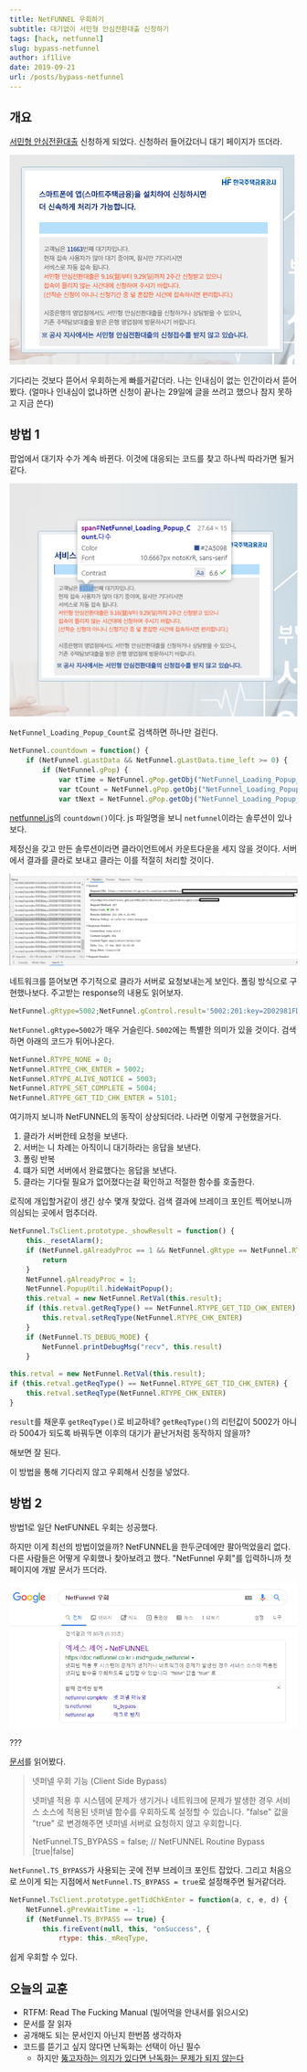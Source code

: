 ```yaml
---
title: NetFUNNEL 우회하기
subtitle: 대기없이 서민형 안심전환대출 신청하기
tags: [hack, netfunnel]
slug: bypass-netfunnel
author: if1live
date: 2019-09-21
url: /posts/bypass-netfunnel
---
```


## 개요

[서민형 안심전환대출](https://www.hf.go.kr/) 신청하게 되었다.
신청하러 들어갔더니 대기 페이지가 뜨더라.

![대기](waiting.png)

기다리는 것보다 뜯어서 우회하는게 빠를거같더라.
나는 인내심이 없는 인간이라서 뜯어봤다.
(얼마나 인내심이 없냐하면 신청이 끝나는 29일에 글을 쓰려고 했으나 참지 못하고 지금 쓴다)

## 방법 1

팝업에서 대기자 수가 계속 바뀐다.
이것에 대응되는 코드를 찾고 하나씩 따라가면 될거같다.

![DOM](inspect-dom.png)

`NetFunnel_Loading_Popup_Count`로 검색하면 하나만 걸린다.

```js
NetFunnel.countdown = function() {
    if (NetFunnel.gLastData && NetFunnel.gLastData.time_left >= 0) {
        if (NetFunnel.gPop) {
            var tTime = NetFunnel.gPop.getObj("NetFunnel_Loading_Popup_TimeLeft");
            var tCount = NetFunnel.gPop.getObj("NetFunnel_Loading_Popup_Count");
            var tNext = NetFunnel.gPop.getObj("NetFunnel_Loading_Popup_NextCnt");
```

[netfunnel.js][netfunnel-src]의 `countdown()`이다.
js 파일명을 보니 `netfunnel`이라는 솔루션이 있나보다.

제정신을 갖고 만든 솔루션이라면 클라이언트에서 카운트다운을 세지 않을 것이다.
서버에서 결과를 클라로 보내고 클라는 이를 적절히 처리할 것이다.

![inspect network](inspect-network.png)

네트워크를 뜯어보면 주기적으로 클라가 서버로 요청보내는게 보인다.
폴링 방식으로 구현했나보다. 주고받는 response의 내용도 읽어보자.

```js
NetFunnel.gRtype=5002;NetFunnel.gControl.result='5002:201:key=2D02981FDB2DDE611B1D8C81B900312B5B57188B66DC8029EB79317DDAB32C7CE54D1E713188A821AF52E5B2FF09F2981050587F7A9D0A06787D50CF33ECA6929CDFAE73A86DC8BF1EA234386BFC00E442165990BD55429602E0DFCDFA16BA59672C302C392C312C38323132392C30&nwait=82129&nnext=675&tps=0.599689&ttl=3&ip=netfunnel.hf.go.kr&port=443'; NetFunnel.gControl._showResult();
```

`NetFunnel.gRtype=5002`가 매우 거슬린다.
`5002`에는 특별한 의미가 있을 것이다.
검색하면 아래의 코드가 튀어나온다.

```js
NetFunnel.RTYPE_NONE = 0;
NetFunnel.RTYPE_CHK_ENTER = 5002;
NetFunnel.RTYPE_ALIVE_NOTICE = 5003;
NetFunnel.RTYPE_SET_COMPLETE = 5004;
NetFunnel.RTYPE_GET_TID_CHK_ENTER = 5101;
```

여기까지 보니까 NetFUNNEL의 동작이 상상되더라.
나라면 이렇게 구현했을거다.

1. 클라가 서버한테 요청을 보낸다.
2. 서버는 니 차례는 아직이니 대기하라는 응답을 보낸다.
4. 폴링 반복
5. 떄가 되면 서버에서 완료했다는 응답을 보낸다.
6. 클라는 기다릴 필요가 없어졌다는걸 확인하고 적절한 함수를 호출한다.

로직에 개입할거같이 생긴 상수 몇개 찾았다.
검색 결과에 브레이크 포인트 찍어보니까 의심되는 곳에서 멈추더라.

```js
NetFunnel.TsClient.prototype._showResult = function() {
    this._resetAlarm();
    if (NetFunnel.gAlreadyProc == 1 && NetFunnel.gRtype == NetFunnel.RTYPE_GET_TID_CHK_ENTER) {
        return
    }
    NetFunnel.gAlreadyProc = 1;
    NetFunnel.PopupUtil.hideWaitPopup();
    this.retval = new NetFunnel.RetVal(this.result);
    if (this.retval.getReqType() == NetFunnel.RTYPE_GET_TID_CHK_ENTER) {
        this.retval.setReqType(NetFunnel.RTYPE_CHK_ENTER)
    }
    if (NetFunnel.TS_DEBUG_MODE) {
        NetFunnel.printDebugMsg("recv", this.result)
    }
```

```js
this.retval = new NetFunnel.RetVal(this.result);
if (this.retval.getReqType() == NetFunnel.RTYPE_GET_TID_CHK_ENTER) {
    this.retval.setReqType(NetFunnel.RTYPE_CHK_ENTER)
}
```

`result`를 채운후 `getReqType()`로 비교하네?
`getReqType()`의 리턴값이 5002가 아니라 5004가 되도록 바꿔두면 이후의 대기가 끝난거처럼 동작하지 않을까?

해보면 잘 된다.

이 방법을 통해 기다리지 않고 우회해서 신청을 넣었다.

## 방법 2

방법1로 일단 NetFUNNEL 우회는 성공했다.

하지만 이게 최선의 방법이었을까?
NetFUNNEL을 한두군데에만 팔아먹었을리 없다.
다른 사람들은 어떻게 우회했나 찾아보려고 했다.
"NetFunnel 우회"를 입력하니까 첫 페이지에 개발 문서가 뜨더라.

![google search](google-search.png)

???

[문서][doc-netfunnel]를 읽어봤다.

> 넷퍼넬 우회 기능 (Client Side Bypass)
> 
> 넷퍼넬 적용 후 시스템에 문제가 생기거나 네트워크에 문제가 발생한 경우
> 서비스 소스에 적용된 넷퍼넬 함수를 우회하도록 설정할 수 있습니다.
> "false" 값을 "true" 로 변경해주면 넷퍼넬 서버로 요청하지 않고 우회합니다.
> 
> NetFunnel.TS_BYPASS = false; // NetFUNNEL Routine Bypass [true|false]

`NetFunnel.TS_BYPASS`가 사용되는 곳에 전부 브레이크 포인트 잡았다.
그리고 처음으로 쓰이게 되는 지점에서 `NetFunnel.TS_BYPASS = true`로 설정해주면 될거같더라.

```js
NetFunnel.TsClient.prototype.getTidChkEnter = function(a, c, e, d) {
    NetFunnel.gPrevWaitTime = -1;
    if (NetFunnel.TS_BYPASS == true) {
        this.fireEvent(null, this, "onSuccess", {
            rtype: this._mReqType,
```

쉽게 우회할 수 있다.

## 오늘의 교훈

* RTFM: Read The Fucking Manual (빌어먹을 안내서를 읽으시오)
* 문서를 잘 읽자
* 공개해도 되는 문서인지 아닌지 한번쯤 생각하자
* 코드를 뜯기고 싶지 않다면 난독화는 선택이 아닌 필수
    * 하지만 [뚫고자하는 의지가 있다면 난독화는 문제가 되지 않는다][issue-translate-shell]

[netfunnel-src]: https://www.hf.go.kr/_common/js/netfunnel.js
[doc-netfunnel]: https://doc.netfunnel.co.kr/index.php?mid=guide_netfunnel&category=405
[issue-translate-shell]: https://github.com/soimort/translate-shell/issues/94
